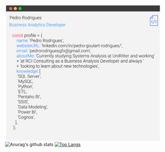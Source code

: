 ![Github](https://github.com/pedrogfx/pedrogfx/blob/master/assets/profile.svg)
![Anurag's github stats](https://github-readme-stats.vercel.app/api?username=pedrogfx&count_private=true&hide_title=true&show_icons=true&include_all_commits=true&icon_color=0366d6&bg_color=ffffff) [![Top Langs](https://github-readme-stats.vercel.app/api/top-langs/?username=pedrogfx&layout=compact)](https://github.com/anuraghazra/github-readme-stats)


<!--
**pedrogfx/pedrogfx** is a ✨ _special_ ✨ repository because its `README.md` (this file) appears on your GitHub profile.

Here are some ideas to get you started:

- 🔭 I’m currently working on ...
- 🌱 I’m currently learning ...
- 👯 I’m looking to collaborate on ...
- 🤔 I’m looking for help with ...
- 💬 Ask me about ...
- 📫 How to reach me: ...
- 😄 Pronouns: ...
- ⚡ Fun fact: ...
-->
